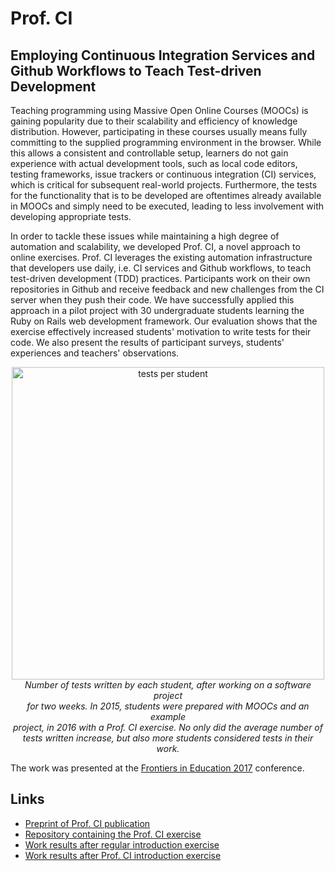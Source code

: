 # Prof. CI
## Employing Continuous Integration Services and Github Workflows to Teach Test-driven Development

Teaching programming using Massive Open Online Courses (MOOCs) is gaining popularity due to their scalability and efficiency of knowledge distribution. However, participating in these courses usually means fully committing to the supplied programming environment in the browser. While this allows a consistent and controllable setup, learners do not gain experience with actual development tools, such as local code editors, testing frameworks, issue trackers or continuous integration (CI) services, which is critical for subsequent real-world projects. Furthermore, the tests for the functionality that is to be developed are oftentimes already available in MOOCs and simply need to be executed, leading to less involvement with developing appropriate tests.

In order to tackle these issues while maintaining a high degree of automation and scalability, we developed Prof. CI, a novel approach to online exercises. Prof. CI leverages the existing automation infrastructure that developers use daily, i.e. CI services and Github workflows, to teach test-driven development (TDD) practices. Participants work on their own repositories in Github and receive feedback and new challenges from the CI server when they push their code. We have successfully applied this approach in a pilot project with 30 undergraduate students learning the Ruby on Rails web development framework. Our evaluation shows that the exercise effectively increased students' motivation to write tests for their code. We also present the results of participant surveys, students' experiences and teachers' observations.

<p align="center" >
<img src="tests_per_student.png" alt="tests per student" width="500px"><br>
<em>Number of tests written by each student, after working on a software project<br> for two weeks. 
In 2015, students were prepared with MOOCs and an example<br> project, in 2016 with a Prof. CI exercise.
No only did the average number of <br>tests written increase, but also more students considered tests in their work.</em>
</p>

The work was presented at the [Frontiers in Education 2017](http://fie2017.org/) conference.

## Links

 * [Preprint of Prof. CI publication](prof_ci.pdf)
 * [Repository containing the Prof. CI exercise](https://github.com/hpi-swt2-exercise/rails-intro-exercise)
 * [Work results after regular introduction exercise](https://github.com/hpi-epic/wimi-portal-analysis/wiki)
 * [Work results after Prof. CI introduction exercise](https://github.com/hpi-epic/workshop-portal-analysis/wiki)
